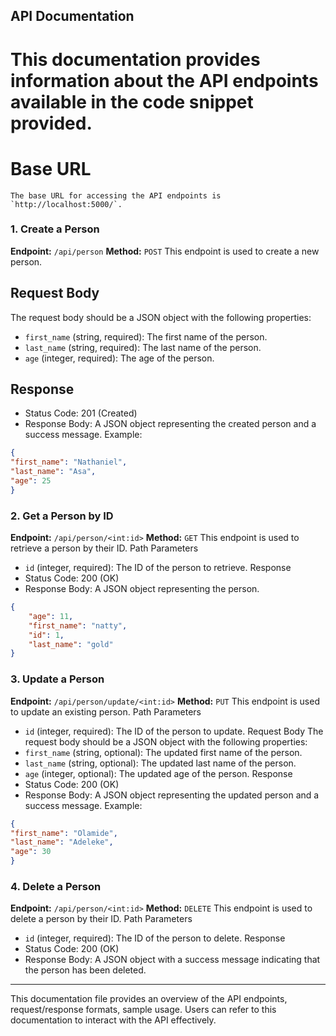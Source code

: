 ##  API Documentation
#   This documentation provides information about the API endpoints available in the code snippet provided.
#   Base URL
    The base URL for accessing the API endpoints is `http://localhost:5000/`.

###   1. Create a Person
**Endpoint:** `/api/person`
**Method:** `POST`
This endpoint is used to create a new person.
##  Request Body
The request body should be a JSON object with the following properties:
- `first_name` (string, required): The first name of the person.
- `last_name` (string, required): The last name of the person.
- `age` (integer, required): The age of the person.
##  Response
- Status Code: 201 (Created)
- Response Body: A JSON object representing the created person and a success message.
Example:
```json
{
"first_name": "Nathaniel",
"last_name": "Asa",
"age": 25
}
```
### 2. Get a Person by ID
**Endpoint:** `/api/person/<int:id>`
**Method:** `GET`
This endpoint is used to retrieve a person by their ID.
Path Parameters
- `id` (integer, required): The ID of the person to retrieve.
Response
- Status Code: 200 (OK)
- Response Body: A JSON object representing the person.
```json
{
    "age": 11,
    "first_name": "natty",
    "id": 1,
    "last_name": "gold"
}
```

### 3. Update a Person
**Endpoint:** `/api/person/update/<int:id>`
**Method:** `PUT`
This endpoint is used to update an existing person.
Path Parameters
- `id` (integer, required): The ID of the person to update.
Request Body
The request body should be a JSON object with the following properties:
- `first_name` (string, optional): The updated first name of the person.
- `last_name` (string, optional): The updated last name of the person.
- `age` (integer, optional): The updated age of the person.
Response
- Status Code: 200 (OK)
- Response Body: A JSON object representing the updated person and a success message.
Example:
```json
{
"first_name": "Olamide",
"last_name": "Adeleke",
"age": 30
}
```
### 4. Delete a Person
**Endpoint:** `/api/person/<int:id>`
**Method:** `DELETE`
This endpoint is used to delete a person by their ID.
Path Parameters
- `id` (integer, required): The ID of the person to delete.
Response
- Status Code: 200 (OK)
- Response Body: A JSON object with a success message indicating that the person has been deleted.
---

This documentation file provides an overview of the API endpoints, request/response formats, sample usage. Users can refer to this documentation to interact with the API effectively.
